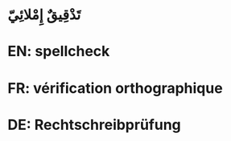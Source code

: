 # تَدْقِيقٌ إِمْلائِيّ

# EN: spellcheck

# FR: vérification orthographique

# DE: Rechtschreibprüfung
